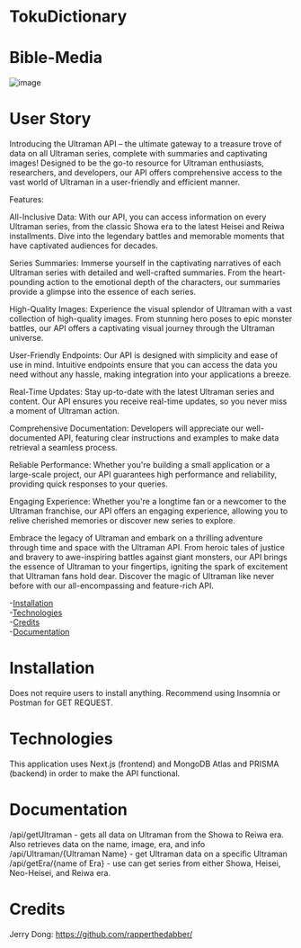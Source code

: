 # TokuDictionary
# Bible-Media
![image](https://github.com/rapperthedabber/TokuDictionary/assets/116526260/331823a1-1192-42ed-8e46-af06fb4e296f)


# User Story
Introducing the Ultraman API – the ultimate gateway to a treasure trove of data on all Ultraman series, complete with summaries and captivating images! Designed to be the go-to resource for Ultraman enthusiasts, researchers, and developers, our API offers comprehensive access to the vast world of Ultraman in a user-friendly and efficient manner.

Features:

All-Inclusive Data: With our API, you can access information on every Ultraman series, from the classic Showa era to the latest Heisei and Reiwa installments. Dive into the legendary battles and memorable moments that have captivated audiences for decades.

Series Summaries: Immerse yourself in the captivating narratives of each Ultraman series with detailed and well-crafted summaries. From the heart-pounding action to the emotional depth of the characters, our summaries provide a glimpse into the essence of each series.

High-Quality Images: Experience the visual splendor of Ultraman with a vast collection of high-quality images. From stunning hero poses to epic monster battles, our API offers a captivating visual journey through the Ultraman universe.

User-Friendly Endpoints: Our API is designed with simplicity and ease of use in mind. Intuitive endpoints ensure that you can access the data you need without any hassle, making integration into your applications a breeze.

Real-Time Updates: Stay up-to-date with the latest Ultraman series and content. Our API ensures you receive real-time updates, so you never miss a moment of Ultraman action.

Comprehensive Documentation: Developers will appreciate our well-documented API, featuring clear instructions and examples to make data retrieval a seamless process.

Reliable Performance: Whether you're building a small application or a large-scale project, our API guarantees high performance and reliability, providing quick responses to your queries.

Engaging Experience: Whether you're a longtime fan or a newcomer to the Ultraman franchise, our API offers an engaging experience, allowing you to relive cherished memories or discover new series to explore.

Embrace the legacy of Ultraman and embark on a thrilling adventure through time and space with the Ultraman API. From heroic tales of justice and bravery to awe-inspiring battles against giant monsters, our API brings the essence of Ultraman to your fingertips, igniting the spark of excitement that Ultraman fans hold dear. Discover the magic of Ultraman like never before with our all-encompassing and feature-rich API.



-[Installation](#installation)<br>
-[Technologies](#technologies)<br>
-[Credits](#credits)<br>
-[Documentation](#Documentation)<br>


# Installation
Does not require users to install anything. Recommend using Insomnia or Postman for GET REQUEST. 

# Technologies
This application uses Next.js (frontend) and MongoDB Atlas and PRISMA (backend) in order to make the API functional. 

# Documentation

/api/getUltraman - gets all data on Ultraman from the Showa to Reiwa era. Also retrieves data on the name, image, era, and info
/api/Ultraman/{Ultraman Name} - get Ultraman data on a specific Ultraman
/api/getEra/{name of Era} - use can get series from either Showa, Heisei, Neo-Heisei, and Reiwa era.

# Credits
Jerry Dong: https://github.com/rapperthedabber/
